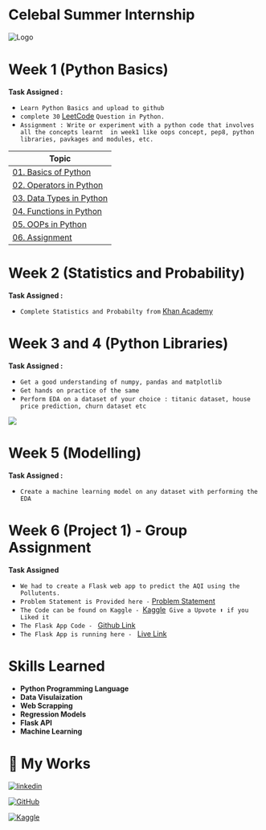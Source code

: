 # Celebal Summer Internship

![Logo](https://celebaltech.com/assets/img/celebal.webp)

# Week 1 (Python Basics)

**Task Assigned :**

- `Learn Python Basics and upload to github`
- `complete 30` [LeetCode](https://leetcode.com/problemset/all/) `Question in Python.`
- `Assignment : Write or experiment with a python code that involves all the concepts learnt  in week1 like oops concept, pep8, python libraries, pavkages and modules, etc.`

| Topic                                                                                                                                  |
| -------------------------------------------------------------------------------------------------------------------------------------- |
| [01. Basics of Python](https://github.com/BlamerX/Celebal-Summer-Internship/tree/master/Week%201/01.%20Basics%20of%20Python)           |
| [02. Operators in Python](https://github.com/BlamerX/Celebal-Summer-Internship/tree/master/Week%201/02.%20Operators%20in%20Python)     |
| [03. Data Types in Python](https://github.com/BlamerX/Celebal-Summer-Internship/tree/master/Week%201/03.%20Data%20Types%20in%20Python) |
| [04. Functions in Python](https://github.com/BlamerX/Celebal-Summer-Internship/tree/master/Week%201/04.%20Functions%20in%20Python)     |
| [05. OOPs in Python](https://github.com/BlamerX/Celebal-Summer-Internship/tree/master/Week%201/05.%20OOPs%20in%20Python)               |
| [06. Assignment](https://github.com/BlamerX/Celebal-Summer-Internship/tree/master/Week%201/06.%20Simple%20Project)                     |

# Week 2 (Statistics and Probability)

**Task Assigned :**

- `Complete Statistics and Probabilty from` [Khan Academy](https://www.khanacademy.org/math/statistics-probability)

# Week 3 and 4 (Python Libraries)

**Task Assigned :**

- `Get a good understanding of numpy, pandas and matplotlib`
- `Get hands on practice of the same`
- `Perform EDA on a dataset of your choice : titanic dataset, house price prediction, churn dataset etc`

![](https://github.com/BlamerX/Celebal-Summer-Internship-2023/blob/master/Week%203/Celebal%20week%203.png)

# Week 5 (Modelling)

**Task Assigned :**

- `Create a machine learning model on any dataset with performing the EDA`

# Week 6 (Project 1) - Group Assignment

**Task Assigned**

- `We had to create a Flask web app to predict the AQI using the Pollutents.`
- `Problem Statement is Provided here -` [Problem Statement](https://github.com/BlamerX/Celebal-Summer-Internship-2023/blob/master/Week%206/ML_project1.txt)
- `The Code can be found on Kaggle - `[Kaggle](https://www.kaggle.com/code/blamerx/india-air-quality-index-eda-prediction)` Give a Upvote ⬆️ if you Liked it`
- `The Flask App Code - ` [Github Link](https://github.com/BlamerX/Air-Quality-Index-Prediction-Website)
- `The Flask App is running here - ` [Live Link](https://air-quality-index-prediction-3ur1.onrender.com)

# Skills Learned

- **Python Programming Language**
- **Data Visulaization**
- **Web Scrapping**
- **Regression Models**
- **Flask API**
- **Machine Learning**

# 🔗 My Works

[![linkedin](https://img.shields.io/badge/linkedin-0A66C2?style=for-the-badge&logo=linkedin&logoColor=white)](https://www.linkedin.com/in/adarsh-kumar-374150171/)

[![GitHub](https://img.shields.io/badge/GitHub-100000?style=for-the-badge&logo=github&Color=white)](https://github.com/BlamerX)

[![Kaggle](https://img.shields.io/badge/Kaggle-20BEFF?style=for-the-badge&logo=kaggle&logoColor=white)](https://www.kaggle.com/blamerx)
